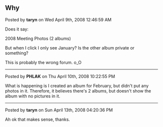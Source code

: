 ## Why
Posted by **taryn** on Wed April 9th, 2008 12:46:59 AM

Does it say:

2008 Meeting Photos
(2 albums)

But when I click I only see January? Is the other album private or something?

This is probably the wrong forum. o_O

--------------------------------------------------------------------------------

Posted by **PHLAK** on Thu April 10th, 2008 10:22:55 PM

What is happening is I created an album for February, but didn't put any photos in it.  Therefore, it believes there's 2 albums, but doesn't show the album with no pictures in it.

--------------------------------------------------------------------------------

Posted by **taryn** on Sun April 13th, 2008 04:20:36 PM

Ah ok that makes sense, thanks.
